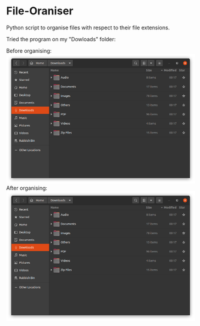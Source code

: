 # File-Oraniser
Python script to organise files with respect to their file extensions.

Tried the program on my "Dowloads" folder:

Before organising:
<img src="organised_downloads.png" alt="Rollit app demo image" width="600" />
After organising:
<img src="organised_downloads.png" alt="Rollit app demo image" width="600" />
